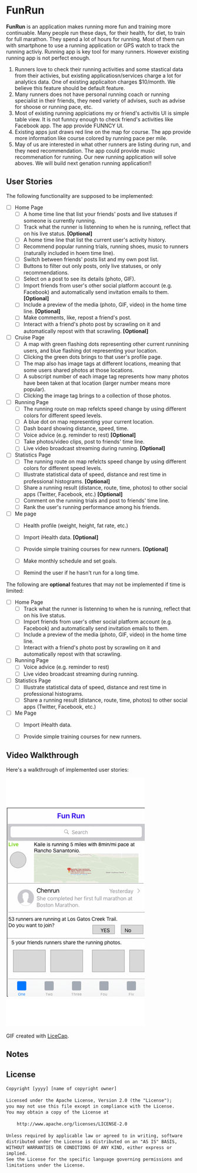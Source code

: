 # FunRun

**FunRun** is an application makes running more fun and training more continuable.
Many people run these days, for their health, for diet,  to train for full marathon. They spend a lot of hours for running. Most of them run with smartphone to use a running application or GPS watch to track the running activiy. Running app is key tool for many runners. However existing running app is not perfect enough.
1. Runners love to check their running activities and some stastical data from their activies, but existing applicatiosn/services charge a lot for analytics data. One of existing applicaiton charges $10/month. We believe this feature should be default feature. 
2. Many runners does not have personal running coach or running specialist in their friends, they need variety of advises, such as advise for shoose or running pace, etc.
3. Most of existing running applciations my or friend's activitis UI is simple table view. It is not funncy enough to check friend's activities like Facebook app. The app provide FUNNCY UI.
4. Existing apps just draws red line on the map for course. The app provide more information like course colored by running pace per mile.
5. May of us are interested in what other runners are listing during run, and they need recommendation. The app could provide music recommenation for running.
Our new running application will solve aboves. We will build next genation running application!!

## User Stories

The following functionality are supposed to be implemented:

- [ ] Home Page
    - [ ] A home time line that list your friends' posts and live statuses if someone is currently running.
    - [ ] Track what the runner is listenning to when he is running, reflect that on his live status. **[Optional]**
    - [ ] A home time line that list the current user's activity history.
    - [ ] Recommend popular running trials, running shoes, music to runners (naturally included in hoem time line).
    - [ ] Switch between friends' posts list and my own post list.
    - [ ] Buttons to filter out only posts, only live statuses, or only recommendations.
    - [ ] Select on a post to see its details (photo, GIF).
    - [ ] Import friends from user's other social platform account (e.g. Facebook) and automatically send invitation emails to them. **[Optional]**
    - [ ] Include a preview of the media (photo, GIF, video) in the home time line. **[Optional]**
    - [ ] Make comments, like, repost a friend's post.
    - [ ] Interact with a friend's photo post by scrawling on it and automatically repost with that scrawling. **[Optional]**
    
- [ ] Cruise Page
    - [ ] A map with green flashing dots representing other current runnining users, and blue flashing dot representing your location.
    - [ ] Clicking the green dots brings to that user's profile page.
    - [ ] The map also has image tags at different locations, meaning that some users shared photos at those locations.
    - [ ] A subscript number of each image tag represents how many photos have been taken at that location (larger number means more popular).
    - [ ] Clicking the image tag brings to a collection of those photos.
    
- [ ] Running Page
    - [ ] The running route on map refelcts speed change by using different colors for different speed levels.
    - [ ] A blue dot on map representing your current location.
    - [ ] Dash board showing distance, speed, time.
    - [ ] Voice advice (e.g. reminder to rest) **[Optional]**
    - [ ] Take photos/video clips, post to friends' time line.
    - [ ] Live video broadcast streaming during running. **[Optional]**
    
- [ ] Statistics Page
    - [ ] The running route on map refelcts speed change by using different colors for different speed levels.
    - [ ] Illustrate statistical data of speed, distance and rest time in professional histograms. **[Optional]**
    - [ ] Share a running result (distance, route, time, photos) to other social apps (Twitter, Facebook, etc.) **[Optional]**
    - [ ] Comment on the running trials and post to friends' time line.
    - [ ] Rank the user's running performance among his friends.
    
- [ ] Me page
    - [ ] Health profile (weight, height, fat rate, etc.)
    - [ ] Import iHealth data. **[Optional]**
    - [ ] Provide simple training courses for new runners. **[Optional]**
    - [ ] Make monthly schedule and set goals.
    - [ ] Remind the user if he hasn't run for a long time.


The following are **optional** features that may not be implemented if time is limited:

- [ ] Home Page
    - [ ] Track what the runner is listenning to when he is running, reflect that on his live status.
    - [ ] Import friends from user's other social platform account (e.g. Facebook) and automatically send invitation emails to them.
    - [ ] Include a preview of the media (photo, GIF, video) in the home time line.
    - [ ] Interact with a friend's photo post by scrawling on it and automatically repost with that scrawling.

- [ ] Running Page
    - [ ] Voice advice (e.g. reminder to rest)
    - [ ] Live video broadcast streaming during running.
   
- [ ] Statistics Page
    - [ ] Illustrate statistical data of speed, distance and rest time in professional histograms.
    - [ ] Share a running result (distance, route, time, photos) to other social apps (Twitter, Facebook, etc.)

- [ ] Me Page
    - [ ] Import iHealth data.
    - [ ] Provide simple training courses for new runners.


## Video Walkthrough

Here's a walkthrough of implemented user stories:

<img src='https://github.com/SprintCoders/FunRun/raw/master/funrun.gif' title='Video Walkthrough' width='' alt='Video Walkthrough' />

GIF created with [LiceCap](http://www.cockos.com/licecap/).

## Notes


## License

    Copyright [yyyy] [name of copyright owner]

    Licensed under the Apache License, Version 2.0 (the "License");
    you may not use this file except in compliance with the License.
    You may obtain a copy of the License at

        http://www.apache.org/licenses/LICENSE-2.0

    Unless required by applicable law or agreed to in writing, software
    distributed under the License is distributed on an "AS IS" BASIS,
    WITHOUT WARRANTIES OR CONDITIONS OF ANY KIND, either express or implied.
    See the License for the specific language governing permissions and
    limitations under the License.


